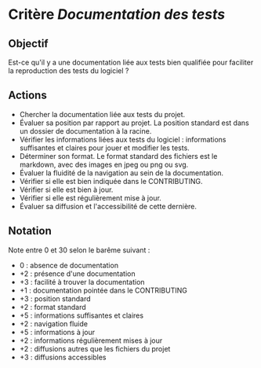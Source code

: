 # Critère *Documentation des tests*

## Objectif
Est-ce qu'il y a une documentation liée aux tests bien qualifiée pour faciliter la reproduction des tests du logiciel ?

## Actions
- Chercher la documentation liée aux tests du projet.
- Évaluer sa position par rapport au projet. La position standard est dans un dossier de documentation à la racine. 
- Vérifier les informations liées aux tests du logiciel : informations suffisantes et claires pour jouer et modifier les tests.
- Déterminer son format. Le format standard des fichiers est le markdown, avec des images en jpeg ou png ou svg.
- Évaluer la fluidité de la navigation au sein de la documentation. 
- Vérifier si elle est bien indiquée dans le CONTRIBUTING. 
- Vérifier si elle est bien à jour.
- Vérifier si elle est régulièrement mise à jour. 
- Évaluer sa diffusion et l'accessibilité de cette dernière. 
  
## Notation
Note entre 0 et 30 selon le barême suivant :
- 0 : absence de documentation
- +2 : présence d'une documentation
- +3 : facilité à trouver la documentation
- +1 : documentation pointée dans le CONTRIBUTING
- +3 : position standard
- +2 : format standard
- +5 : informations suffisantes et claires
- +2 : navigation fluide
- +5 : informations à jour
- +2 : informations régulièrement mises à jour
- +2 : diffusions autres que les fichiers du projet
- +3 : diffusions accessibles

